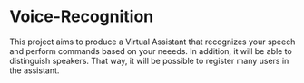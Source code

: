 # Voice-Recognition

This project aims to produce a Virtual Assistant that recognizes your speech and perform commands based on your neeeds. 
In addition, it will be able to distinguish speakers. That way, it will be possible to register many users in the assistant.
